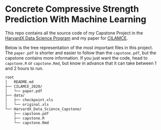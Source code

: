 # Concrete Compressive Strength Prediction With Machine Learning

This repo contains all the source code of my Capstone Project in the [HarvardX Data Science Program](https://www.edx.org/professional-certificate/harvardx-data-science) and my paper for [CILAMCE](https://www.cilamce.com.br/).

Below is the tree representation of the most important files in this project. The `paper.pdf` is shorter and easier to follow than the `capstone.pdf`, but the capstone contains more information. If you just want the code, head to `capstone.R` or `capstone.Rmd`, but know in advance that it can take between 1 and 2 hours to run.

```bash
root
│   README.md
├── CILAMCE_2020/
│   └── paper.pdf
├── data/
│   ├── checkpoint.xls
│   └── original.xls
└── HarvardX_Data_Science_Capstone/
    ├── capstone.pdf
    ├── capstone.R
    └── capstone.Rmd
```

